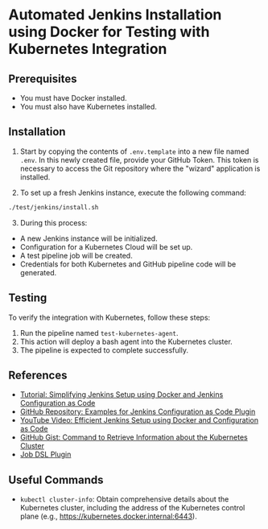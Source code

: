 # Automated Jenkins Installation using Docker for Testing with Kubernetes Integration

## Prerequisites

- You must have Docker installed.
- You must also have Kubernetes installed.

## Installation

1. Start by copying the contents of `.env.template` into a new file named `.env`. In this newly created file, provide your GitHub Token. This token is necessary to access the Git repository where the "wizard" application is installed.

2. To set up a fresh Jenkins instance, execute the following command:
```bash
./test/jenkins/install.sh
```

3. During this process:
- A new Jenkins instance will be initialized.
- Configuration for a Kubernetes Cloud will be set up.
- A test pipeline job will be created.
- Credentials for both Kubernetes and GitHub pipeline code will be generated.

## Testing

To verify the integration with Kubernetes, follow these steps:

1. Run the pipeline named `test-kubernetes-agent`.
2. This action will deploy a bash agent into the Kubernetes cluster.
3. The pipeline is expected to complete successfully.

## References

- [Tutorial: Simplifying Jenkins Setup using Docker and Jenkins Configuration as Code](https://www.digitalocean.com/community/tutorials/how-to-automate-jenkins-setup-with-docker-and-jenkins-configuration-as-code)
- [GitHub Repository: Examples for Jenkins Configuration as Code Plugin](https://github.com/jenkinsci/configuration-as-code-plugin/tree/master/demos)
- [YouTube Video: Efficient Jenkins Setup using Docker and Configuration as Code](https://www.youtube.com/watch?v=ZXaorni-icg)
- [GitHub Gist: Command to Retrieve Information about the Kubernetes Cluster](https://gist.github.com/darinpope/67c297b3ccc04c17991b22e1422df45a)
- [Job DSL Plugin](https://plugins.jenkins.io/job-dsl/)

## Useful Commands

- `kubectl cluster-info`: Obtain comprehensive details about the Kubernetes cluster, including the address of the Kubernetes control plane (e.g., https://kubernetes.docker.internal:6443).